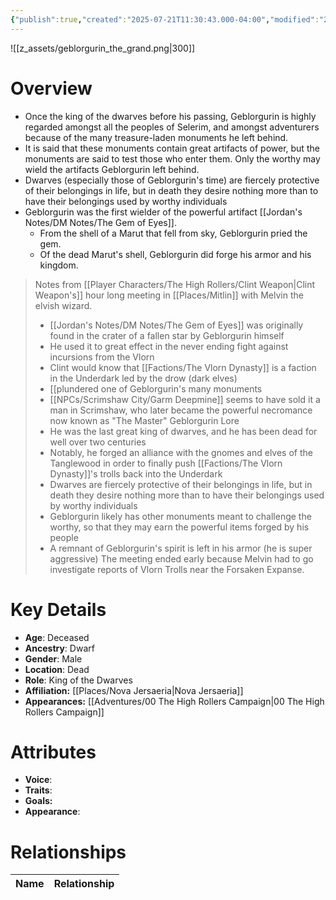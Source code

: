 ```yaml
---
{"publish":true,"created":"2025-07-21T11:30:43.000-04:00","modified":"2025-10-17T10:14:32.551-04:00","cssclasses":""}
---
```


![[z_assets/geblorgurin_the_grand.png|300]]

# Overview
- Once the king of the dwarves before his passing, Geblorgurin is highly regarded amongst all the peoples of Selerim, and amongst adventurers because of the many treasure-laden monuments he left behind.
- It is said that these monuments contain great artifacts of power, but the monuments are said to test those who enter them. Only the worthy may wield the artifacts Geblorgurin left behind.
- Dwarves (especially those of Geblorgurin's time) are fiercely protective of their belongings in life, but in death they desire nothing more than to have their belongings used by worthy individuals
- Geblorgurin was the first wielder of the powerful artifact [[Jordan's Notes/DM Notes/The Gem of Eyes]].
	- From the shell of a Marut that fell from sky, Geblorgurin pried the gem.
	- Of the dead Marut's shell, Geblorgurin did forge his armor and his kingdom.

> Notes from [[Player Characters/The High Rollers/Clint Weapon\|Clint Weapon's]] hour long meeting in [[Places/Mitlin]] with Melvin the elvish wizard.
> - [[Jordan's Notes/DM Notes/The Gem of Eyes]] was originally found in the crater of a fallen star by Geblorgurin himself
> - He used it to great effect in the never ending fight against incursions from the Vlorn
> - Clint would know that [[Factions/The Vlorn Dynasty]] is a faction in the Underdark led by the drow (dark elves)
> - [[plundered one of Geblorgurin's many monuments
> - [[NPCs/Scrimshaw City/Garm Deepmine]] seems to have sold it a man in Scrimshaw, who later became the powerful necromance now known as "The Master"
> Geblorgurin Lore
> - He was the last great king of dwarves, and he has been dead for well over two centuries
> - Notably, he forged an alliance with the gnomes and elves of the Tanglewood in order to finally push [[Factions/The Vlorn Dynasty]]'s trolls back into the Underdark
> - Dwarves are fiercely protective of their belongings in life, but in death they desire nothing more than to have their belongings used by worthy individuals
> - Geblorgurin likely has other monuments meant to challenge the worthy, so that they may earn the powerful items forged by his people
> - A remnant of Geblorgurin's spirit is left in his armor (he is super aggressive)
> The meeting ended early because Melvin had to go investigate reports of Vlorn Trolls near the Forsaken Expanse.

# Key Details
- **Age**: Deceased
- **Ancestry**: Dwarf
- **Gender**: Male
- **Location**: Dead
- **Role**: King of the Dwarves
- **Affiliation:** [[Places/Nova Jersaeria\|Nova Jersaeria]]
- **Appearances:** [[Adventures/00 The High Rollers Campaign\|00 The High Rollers Campaign]]

# Attributes
- **Voice**: 
- **Traits**: 
- **Goals:** 
- **Appearance**: 

# Relationships

| Name  | Relationship |
| ----- | ------------ |
